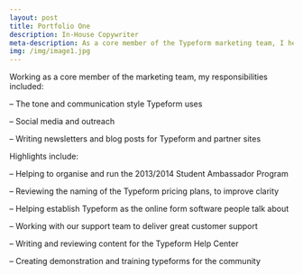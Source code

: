 ```yaml
---
layout: post
title: Portfolio One
description: In-House Copywriter
meta-description: As a core member of the Typeform marketing team, I helped define a tone for an up and coming startup.
img: /img/image1.jpg
---
```


Working as a core member of the marketing team, my responsibilities included:

– The tone and communication style Typeform uses

– Social media and outreach

– Writing newsletters and blog posts for Typeform and partner sites

Highlights include:

– Helping to organise and run the 2013/2014 Student Ambassador Program

– Reviewing the naming of the Typeform pricing plans, to improve clarity

– Helping establish Typeform as the online form software people talk about

– Working with our support team to deliver great customer support

– Writing and reviewing content for the Typeform Help Center

– Creating demonstration and training typeforms for the community
